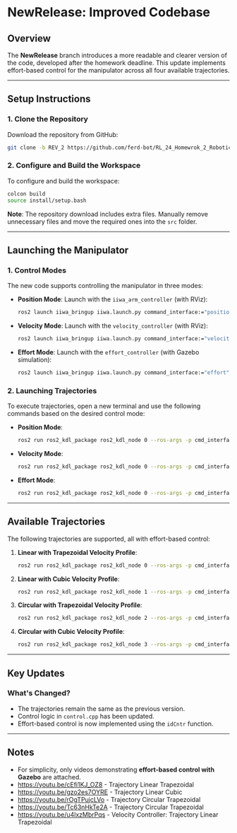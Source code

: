 # NewRelease: Improved Codebase

## Overview

The **NewRelease** branch introduces a more readable and clearer version of the code, developed after the homework deadline. This update implements effort-based control for the manipulator across all four available trajectories.

---

## Setup Instructions

### 1. Clone the Repository
Download the repository from GitHub:
```bash
git clone -b REV_2 https://github.com/ferd-bot/RL_24_Homewrok_2_Robotics.git
```

### 2. Configure and Build the Workspace
To configure and build the workspace:
```bash
colcon build
source install/setup.bash
```

**Note**: The repository download includes extra files. Manually remove unnecessary files and move the required ones into the `src` folder.

---

## Launching the Manipulator

### 1. Control Modes
The new code supports controlling the manipulator in three modes:

- **Position Mode**: 
  Launch with the `iiwa_arm_controller` (with RViz):
  ```bash
  ros2 launch iiwa_bringup iiwa.launch.py command_interface:="position" robot_controller:="iiwa_arm_controller"
  ```

- **Velocity Mode**: 
  Launch with the `velocity_controller` (with RViz):
  ```bash
  ros2 launch iiwa_bringup iiwa.launch.py command_interface:="velocity" robot_controller:="velocity_controller"
  ```

- **Effort Mode**: 
  Launch with the `effort_controller` (with Gazebo simulation):
  ```bash
  ros2 launch iiwa_bringup iiwa.launch.py command_interface:="effort" robot_controller:="effort_controller" use_sim:="true"
  ```

### 2. Launching Trajectories
To execute trajectories, open a new terminal and use the following commands based on the desired control mode:

- **Position Mode**:
  ```bash
  ros2 run ros2_kdl_package ros2_kdl_node 0 --ros-args -p cmd_interface:=position
  ```

- **Velocity Mode**:
  ```bash
  ros2 run ros2_kdl_package ros2_kdl_node 0 --ros-args -p cmd_interface:=velocity
  ```

- **Effort Mode**:
  ```bash
  ros2 run ros2_kdl_package ros2_kdl_node 0 --ros-args -p cmd_interface:=effort
  ```

---

## Available Trajectories

The following trajectories are supported, all with effort-based control:

1. **Linear with Trapezoidal Velocity Profile**:
   ```bash
   ros2 run ros2_kdl_package ros2_kdl_node 0 --ros-args -p cmd_interface:=effort
   ```

2. **Linear with Cubic Velocity Profile**:
   ```bash
   ros2 run ros2_kdl_package ros2_kdl_node 1 --ros-args -p cmd_interface:=effort
   ```

3. **Circular with Trapezoidal Velocity Profile**:
   ```bash
   ros2 run ros2_kdl_package ros2_kdl_node 2 --ros-args -p cmd_interface:=effort
   ```

4. **Circular with Cubic Velocity Profile**:
   ```bash
   ros2 run ros2_kdl_package ros2_kdl_node 3 --ros-args -p cmd_interface:=effort
   ```

---

## Key Updates

### What's Changed?
- The trajectories remain the same as the previous version.
- Control logic in `control.cpp` has been updated.
- Effort-based control is now implemented using the `idCntr` function.

---

## Notes

- For simplicity, only videos demonstrating **effort-based control with Gazebo** are attached.
- https://youtu.be/cEfi1KJ_OZ8 - Trajectory Linear Trapezoidal
- https://youtu.be/gzo2es7OYRE - Trajectory Linear Cubic
- https://youtu.be/rOgTPujcLVo - Trajectory Circular Trapezoidal
- https://youtu.be/Tc63nHkTe2A - Trajectory Circular Trapezoidal
- https://youtu.be/u4lxzMbrPqs - Velocity Controller: Trajectory Linear Trapezoidal
